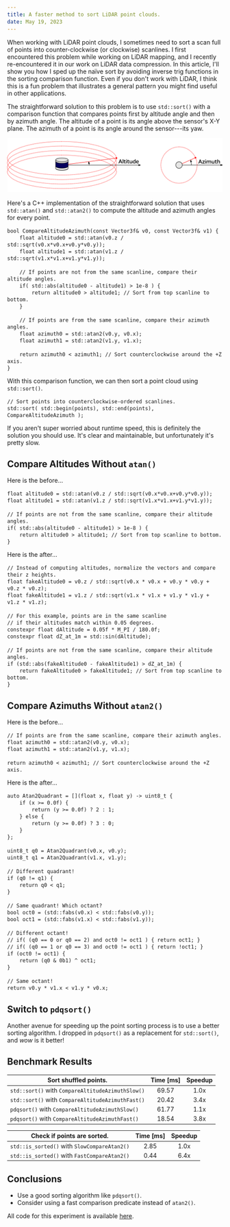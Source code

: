 ```yaml
---
title: A faster method to sort LiDAR point clouds.
date: May 19, 2023
---
```


When working with LiDAR point clouds, I sometimes need to sort a scan full of points into counter-clockwise (or clockwise) scanlines.
I first encountered this problem while working on LiDAR mapping, and I recently re-encountered it in our work on LiDAR data compression.
In this article, I'll show you how I sped up the na&#239;ve sort by avoiding inverse trig functions in the sorting comparison function.
Even if you don't work with LiDAR, I think this is a fun problem that illustrates a general pattern you might find useful in other applications.

The straightforward solution to this problem is to use `std::sort()` with a comparison function that compares points first by altitude angle and then by azimuth angle.
The altitude of a point is its angle above the sensor's X-Y plane. The azimuth of a point is its angle around the sensor---its yaw.

![A diagram showing the altitude and azimuth coordinates that define a LiDAR point in spherical coordinates](/posts/0000-sort-points/figures/lidar-coordinates.svg)

Here's a C++ implementation of the straightforward solution that uses `std::atan()` and `std::atan2()` to compute the altitude and azimuth angles for every point.

    bool CompareAltitudeAzimuth(const Vector3f& v0, const Vector3f& v1) {
        float altitude0 = std::atan(v0.z / std::sqrt(v0.x*v0.x+v0.y*v0.y));
        float altitude1 = std::atan(v1.z / std::sqrt(v1.x*v1.x+v1.y*v1.y));

        // If points are not from the same scanline, compare their altitude angles.
        if( std::abs(altitude0 - altitude1) > 1e-8 ) {
            return altitude0 > altitude1; // Sort from top scanline to bottom.
        }

        // If points are from the same scanline, compare their azimuth angles.
        float azimuth0 = std::atan2(v0.y, v0.x);
        float azimuth1 = std::atan2(v1.y, v1.x);

        return azimuth0 < azimuth1; // Sort counterclockwise around the +Z axis.
    }

With this comparison function, we can then sort a point cloud using `std::sort()`.

    // Sort points into counterclockwise-ordered scanlines.
    std::sort( std::begin(points), std::end(points), CompareAltitudeAzimuth );

If you aren't super worried about runtime speed, this is definitely the solution you should use.
It's clear and maintainable, but unfortunately it's pretty slow.

## Compare Altitudes Without `atan()`

Here is the before...

    float altitude0 = std::atan(v0.z / std::sqrt(v0.x*v0.x+v0.y*v0.y));
    float altitude1 = std::atan(v1.z / std::sqrt(v1.x*v1.x+v1.y*v1.y));

    // If points are not from the same scanline, compare their altitude angles.
    if( std::abs(altitude0 - altitude1) > 1e-8 ) {
        return altitude0 > altitude1; // Sort from top scanline to bottom.
    }

Here is the after...

    // Instead of computing altitudes, normalize the vectors and compare their z heights.
    float fakeAltitude0 = v0.z / std::sqrt(v0.x * v0.x + v0.y * v0.y + v0.z * v0.z);
    float fakeAltitude1 = v1.z / std::sqrt(v1.x * v1.x + v1.y * v1.y + v1.z * v1.z);

    // For this example, points are in the same scanline
    // if their altitudes match within 0.05 degrees.
    constexpr float dAltitude = 0.05f * M_PI / 180.0f;
    constexpr float dZ_at_1m = std::sin(dAltitude);

    // If points are not from the same scanline, compare their altitude angles.
    if (std::abs(fakeAltitude0 - fakeAltitude1) > dZ_at_1m) {
        return fakeAltitude0 > fakeAltitude1; // Sort from top scanline to bottom.
    }

## Compare Azimuths Without `atan2()`

Here is the before...

    // If points are from the same scanline, compare their azimuth angles.
    float azimuth0 = std::atan2(v0.y, v0.x);
    float azimuth1 = std::atan2(v1.y, v1.x);

    return azimuth0 < azimuth1; // Sort counterclockwise around the +Z axis.

Here is the after...

    auto Atan2Quadrant = [](float x, float y) -> uint8_t {
        if (x >= 0.0f) {
            return (y >= 0.0f) ? 2 : 1;
        } else {
            return (y >= 0.0f) ? 3 : 0;
        }
    };

    uint8_t q0 = Atan2Quadrant(v0.x, v0.y);
    uint8_t q1 = Atan2Quadrant(v1.x, v1.y);

    // Different quadrant!
    if (q0 != q1) {
        return q0 < q1;
    }

    // Same quadrant! Which octant?
    bool oct0 = (std::fabs(v0.x) < std::fabs(v0.y));
    bool oct1 = (std::fabs(v1.x) < std::fabs(v1.y));

    // Different octant!
    // if( (q0 == 0 or q0 == 2) and oct0 != oct1 ) { return oct1; }
    // if( (q0 == 1 or q0 == 3) and oct0 != oct1 ) { return !oct1; }
    if (oct0 != oct1) {
        return (q0 & 0b1) ^ oct1;
    }

    // Same octant!
    return v0.y * v1.x < v1.y * v0.x;

## Switch to `pdqsort()`
Another avenue for speeding up the point sorting process is to use a better sorting algorithm.
I dropped in `pdqsort()` as a replacement for `std::sort()`, and *wow* is it better!

## Benchmark Results

| Sort shuffled points.                          | Time [ms] | Speedup |
|------------------------------------------------|:---------:|:-------:|
| `std::sort()` with `CompareAltitudeAzimuthSlow()` |    69.57  |   1.0x  |
| `std::sort()` with `CompareAltitudeAzimuthFast()` |    20.42  |   3.4x  |
| `pdqsort()`   with `CompareAltitudeAzimuthSlow()` |    61.77  |   1.1x  |
| `pdqsort()`   with `CompareAltitudeAzimuthFast()` |    18.54  |   3.8x  |



| Check if points are sorted.                  | Time [ms] | Speedup |
|----------------------------------------------|:---------:|:-------:|
| `std::is_sorted()` with `SlowCompareAtan2()` |    2.85   |   1.0x  |
| `std::is_sorted()` with `FastCompareAtan2()` |    0.44   |   6.4x  |

## Conclusions

* Use a good sorting algorithm like `pdqsort()`.
* Consider using a fast comparison predicate instead of `atan2()`.

All code for this experiment is available [here](/posts/0000-sort-points/code).
